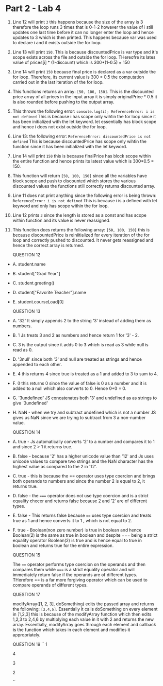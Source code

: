 # Part 2 - Lab 4 

1. Line 12 will print ``3`` this happens because the size of the array is 3 therefore the loop runs 3 times that is 0-1-2 however the value of i still updates one last time before it can no longer enter the loop and hence updates to 3 which is then printed. This happens because var was used to declare i and it exists outside the for loop.
2. Line 13 will print ``150``. This is because discountedPrice is var type and it's scope exists across the file and outside the for loop. THereofre its lates value of prices[i] * (1-discount) which is 300*(1-0.5) = 150 
3. Line 14 will print ``150`` because final price is declared as a var outside the for loop. Therefore, its current value is 300 * 0.5 the computation carried out in the last iteration of the for loop.
4. This functions returns an array: ``[50, 100, 150]``. This is the discounted price array of all prices in the input array it is simply originalPrice * 0.5 it is also rounded before pushing to the output array. 
5. This throws the following error: `` console.log(i); ReferenceError: i is not defined `` This is because i has scope only wihtin the for loop since it has been initialized with the let keyword. let essentially has block scope and hence i does not exist outside the for loop.
6. Line 13: the following error: `` ReferenceError: discountedPrice is not defined `` This is because discountedPrice has scope only wihtin the function since it has been initialized with the let keyword.
7. Line 14 will print ``150`` this is because finalPrice has block scope within the entire function and hence prints its latest value which is 300*0.5 = 150.
8. This function will return `` [50, 100, 150] `` since all the variables have block scope and push to discounted which stores the various discounted values the functions still correctly returns discounted array.
9. Line 11 does not print anything since the following error is being thrown: `` ReferenceError: i is not defined ``
This is because i is a defined with let keyword and only has scope within the for loop.

10. Line 12 prints `` 3 `` since the length is stored as a const and has scope within function and its value is never reassigned. 
                   
11.  This function does returns the following array: `` [50, 100, 150] `` this is because discountedPrice is reiniitialized for every iteration of the for loop and correctly pushed to discounted. It never gets reassigned and hence the correct array is returned. 

     QUESTION 12 
* A. student.name
* B. student["Grad Year"]
* C. student.greeting()
* D. student["Favorite Teacher"].name
* E. student.courseLoad[0]

     QUESTION 13 

* A. '32' It simply appends 2 to the string '3' instead of adding them as numbers.
* B. 1 Js treats 3 and 2 as numbers and hence return 1 for '3' - 2.
* C. 3 is the output since it adds 0 to 3 which is read as 3 while null is read as 0. 
* D. '3null' since both '3' and null are treated as strings and hence appended to each other. 
* E. 4 this returns 4 since true is treated as a 1 and added to 3 to sum to 4. 
* F. 0 this returns 0 since the value of false is 0 as a number and it is added to a null which also converts to 0. Hence 0+0 = 0. 
* G. '3undefined' JS concatenates both '3' and undefined as as strings to give '3undefined' 
* H. NaN - when we try and subtract undefined which is not a number JS gives us NaN since we are trying to subtract from 3 a non-number value. 

     QUESTION 14 
 
 *  A. true - Js automatically converts '2' to a number and compares it to 1 and since 2 > 1 it returns true.
 *   B. false - because '2' has a higher unicode value than '12' and Js  uses unicode values to compare two strings and the NaN character has the highest value as compared to the 2 in '12'. 
 *    C. true - this is because the == operator uses type coercion and brings both operands to numbers and since the number 2 is equal to 2, it returns true. 
 * D. false - the ` === ` operator does not use type coercion and is a strict equality checer and returns false because 2 and '2' are of different types. 
 * E. false - This returns false because ``==`` uses type coercion and treats true as 1 and hence converts it to 1 , which is not equal to 2. 
 * F. true - Boolean(non zero number) is true in boolean and hence Boolean(2) is the same as true in boolean and despite === being a strict equality operator Boolean(2) is true and is hence equal to true in boolean and returns true for the entire expression. 

     QUESTION 15  
      
    The `` == `` operator performs type coercion on the operands and then compares them while `` === `` is a strict equality operator and will immediately return false if the operands are of different types. THerefore == is a far more forgiving operator which can be used to compare operands of different types. 

     QUESTION 17  

    modifyArray([1, 2, 3], doSomething) edits the passed array and returns the following: ``[2,4,6]``. Essentially it calls doSomething on every element in [1,2,3] this is because of the modifyArray function which then edits 1,2,3 to 2,4,6 by multiplying each value in it with 2 and returns the new array. Essentially, modifyArray goes through each element and callback is the function which takes in each element and modifies it appropriately.

    QUESTION 19
    ``
    1  

    4  

    3  

    2  

    ``